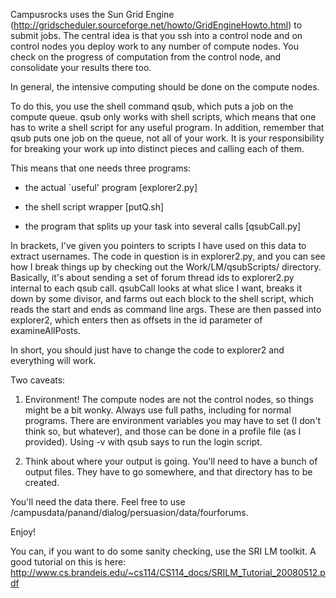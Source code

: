 Campusrocks uses the Sun Grid Engine (http://gridscheduler.sourceforge.net/howto/GridEngineHowto.html) to submit jobs. The central idea is that you ssh into a control node and on control nodes you deploy work to any number of compute nodes. You check on the progress of computation from the control node, and consolidate your results there too.

In general, the intensive computing should be done on the compute nodes.

To do this, you use the shell command qsub, which puts a job on the compute queue. qsub only works with shell scripts, which means that one has to write a shell script for any useful program. In addition, remember that qsub puts one job on the queue, not all of your work. It is your responsibility for breaking your work up into distinct pieces and calling each of them. 

This means that one needs three programs:

* the actual `useful' program [explorer2.py]

* the shell script wrapper [putQ.sh]

* the program that splits up your task into several calls [qsubCall.py]

In brackets, I've given you pointers to scripts I have used on this data to extract usernames. The code in question is in explorer2.py, and you can see how I break things up by checking out the Work/LM/qsubScripts/ directory. Basically, it's about sending a set of forum thread ids to explorer2.py internal to each qsub call. qsubCall looks at what slice I want, breaks it down by some divisor, and farms out each block to the shell script, which reads the start and ends as command line args. These are then passed into explorer2, which enters then as offsets in the id parameter of examineAllPosts.

In short, you should just have to change the code to explorer2 and everything will work.

Two caveats:

1) Environment! The compute nodes are not the control nodes, so things might be a bit wonky. Always use full paths, including for normal programs. There are environment variables you may have to set (I don't think so, but whatever), and those can be done in a profile file (as I provided). Using -v with qsub says to run the login script.

2) Think about where your output is going. You'll need to have a bunch of output files. They have to go somewhere, and that directory has to be created.

You'll need the data there. Feel free to use /campusdata/panand/dialog/persuasion/data/fourforums.

Enjoy!

You can, if you want to do some sanity checking, use the SRI LM toolkit. A good tutorial on this is here:
http://www.cs.brandeis.edu/~cs114/CS114_docs/SRILM_Tutorial_20080512.pdf

